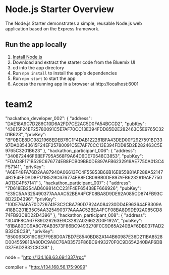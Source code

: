 # Node.js Starter Overview

The Node.js Starter demonstrates a simple, reusable Node.js web application based on the Express framework.

## Run the app locally

1. [Install Node.js][]
2. Download and extract the starter code from the Bluemix UI
3. cd into the app directory
4. Run `npm install` to install the app's dependencies
5. Run `npm start` to start the app
6. Access the running app in a browser at http://localhost:6001

[Install Node.js]: https://nodejs.org/en/download/

# team2

  "hackathon_developer_002": {
    "address": "DAE18A9C7D286C10D6A2FD7CE2AC5D0FA54BCCD2",
    "pubKey": "43615F24EF25780091C5E7AF70CC13E394FDD85D2E282463C5E9765C3201B623",
    "privKey": "BF0BCE8DC9821968EDEB76C1F4DAB122281BFA43DED00F2927591BD3397DA08543615F24EF25780091C5E7AF70CC13E394FDD85D2E282463C5E9765C3201B623"
  },
  "hackathon_participant_006": {
    "address": "340872446F6BEF795A568F9A64D6DE70548C3853",
    "pubKey": "FDAD8F171B529C676774EB8FCB09BB0DE897AFB6232919AE7750A013C4F57141",
    "privKey": "A6EF48FA76D2AA87940A06613FC4F55853B66B16E855881AF288A521474B2E4EFDAD8F171B529C676774EB8FCB09BB0DE897AFB6232919AE7750A013C4F57141"
  },
  "hackathon_participant_007": {
    "address": "7D618EB254AD609814CC231F4EF65438EF666926",
    "pubKey": "E35C5AA325490377AAAAC52BEA4FCF08BA8D9DE92A085CD874FB93C8D22D4396",
    "privKey": "10DE76AFA70D726741F3C2CBA790D7B24A084230DD4E963644FB309A418BC201E35C5AA325490377AAAAC52BEA4FCF08BA8D9DE92A085CD874FB93C8D22D4396"
  },
  "hackathon_participant_008": {
    "address": "3D41F8CA67F89D26263E9C3282A026622D0F192A",
    "pubKey": "81BA80DC9A8C76AB3573F86BC9493270F0C9D65A240BAF6DB037FAD2B32C8C38",
    "privKey": "B50063C616C6E7F9E8D0A7BD7E8540BD82A144B60987E36D211BA8528D00455981BA80DC9A8C76AB3573F86BC9493270F0C9D65A240BAF6DB037FAD2B32C8C38"
  },

  node = "http://134.168.63.69:1337/rpc"

  compiler = "http://134.168.56.175:9099"

